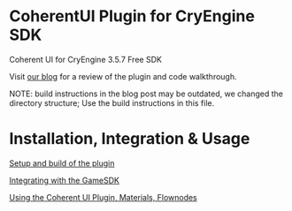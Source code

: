 CoherentUI Plugin for CryEngine SDK
=====================================

Coherent UI for CryEngine 3.5.7 Free SDK

Visit [our blog](http://blog.coherent-labs.com/2013/01/coherent-ui-in-cryengine-3-redux.html) for a review of the plugin and code walkthrough.

NOTE: build instructions in the blog post may be outdated, we changed the directory structure; Use the build instructions in this file.

Installation, Integration & Usage
==========================
[Setup and build of the plugin](https://github.com/CoherentLabs/CoherentUI_CryEngine3/wiki/Installation-of-Coherent-UI-Plugin)

[Integrating with the GameSDK](https://github.com/CoherentLabs/CoherentUI_CryEngine3/wiki/Integrating-the-plugin-with-the-GameSDK)

[Using the Coherent UI Plugin, Materials, Flownodes](https://github.com/CoherentLabs/CoherentUI_CryEngine3/wiki/Using-the-Coherent-UI-plugin)
